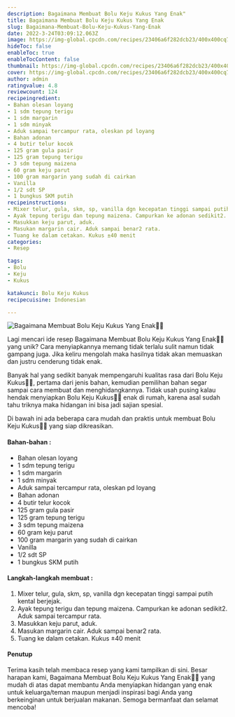 ```yaml
---
description: Bagaimana Membuat Bolu Keju Kukus Yang Enak"
title: Bagaimana Membuat Bolu Keju Kukus Yang Enak
slug: Bagaimana-Membuat-Bolu-Keju-Kukus-Yang-Enak
date: 2022-3-24T03:09:12.063Z
image: https://img-global.cpcdn.com/recipes/23406a6f282dcb23/400x400cq70/photo.jpg
hideToc: false
enableToc: true
enableTocContent: false
thumbnail: https://img-global.cpcdn.com/recipes/23406a6f282dcb23/400x400cq70/photo.jpg
cover: https://img-global.cpcdn.com/recipes/23406a6f282dcb23/400x400cq70/photo.jpg
author: admin
ratingvalue: 4.8
reviewcount: 124
recipeingredient:
- Bahan olesan loyang
- 1 sdm tepung terigu
- 1 sdm margarin
- 1 sdm minyak
- Aduk sampai tercampur rata, oleskan pd loyang
- Bahan adonan
- 4 butir telur kocok
- 125 gram gula pasir
- 125 gram tepung terigu
- 3 sdm tepung maizena
- 60 gram keju parut
- 100 gram margarin yang sudah di cairkan
- Vanilla
- 1/2 sdt SP
- 1 bungkus SKM putih
recipeinstructions:
- Mixer telur, gula, skm, sp, vanilla dgn kecepatan tinggi sampai putih kental berjejak.
- Ayak tepung terigu dan tepung maizena. Campurkan ke adonan sedikit2. Aduk sampai tercampur rata.
- Masukkan keju parut, aduk.
- Masukan margarin cair. Aduk sampai benar2 rata.
- Tuang ke dalam cetakan. Kukus ±40 menit
categories:
- Resep

tags:
- Bolu
- Keju
- Kukus

katakunci: Bolu Keju Kukus
recipecuisine: Indonesian

---
```


![Bagaimana Membuat Bolu Keju Kukus Yang Enak👩‍🍳](https://img-global.cpcdn.com/recipes/23406a6f282dcb23/400x400cq70/photo.jpg)

Lagi mencari ide resep Bagaimana Membuat Bolu Keju Kukus Yang Enak👩‍🍳 yang unik? Cara menyiapkannya memang tidak terlalu sulit namun tidak gampang juga. Jika keliru mengolah maka hasilnya tidak akan memuaskan dan justru cenderung tidak enak.

Banyak hal yang sedikit banyak mempengaruhi kualitas rasa dari Bolu Keju Kukus👩‍🍳, pertama dari jenis bahan, kemudian pemilihan bahan segar sampai cara membuat dan menghidangkannya. Tidak usah pusing kalau hendak menyiapkan Bolu Keju Kukus👩‍🍳 enak di rumah, karena asal sudah tahu triknya maka hidangan ini bisa jadi sajian spesial.

Di bawah ini ada beberapa cara mudah dan praktis untuk membuat Bolu Keju Kukus👩‍🍳 yang siap dikreasikan.

<!--inarticleads1-->

#### Bahan-bahan :

- Bahan olesan loyang
- 1 sdm tepung terigu
- 1 sdm margarin
- 1 sdm minyak
- Aduk sampai tercampur rata, oleskan pd loyang
- Bahan adonan
- 4 butir telur kocok
- 125 gram gula pasir
- 125 gram tepung terigu
- 3 sdm tepung maizena
- 60 gram keju parut
- 100 gram margarin yang sudah di cairkan
- Vanilla
- 1/2 sdt SP
- 1 bungkus SKM putih

<!--inarticleads2-->

#### Langkah-langkah membuat :

1. Mixer telur, gula, skm, sp, vanilla dgn kecepatan tinggi sampai putih kental berjejak.
1. Ayak tepung terigu dan tepung maizena. Campurkan ke adonan sedikit2. Aduk sampai tercampur rata.
1. Masukkan keju parut, aduk.
1. Masukan margarin cair. Aduk sampai benar2 rata.
1. Tuang ke dalam cetakan. Kukus ±40 menit

#### Penutup

Terima kasih telah membaca resep yang kami tampilkan di sini. Besar harapan kami, Bagaimana Membuat Bolu Keju Kukus Yang Enak👩‍🍳 yang mudah di atas dapat membantu Anda menyiapkan hidangan yang enak untuk keluarga/teman maupun menjadi inspirasi bagi Anda yang berkeinginan untuk berjualan makanan. Semoga bermanfaat dan selamat mencoba!